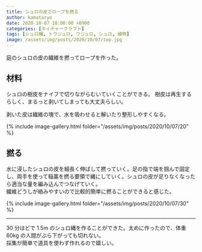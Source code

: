 ```yaml
---
title: シュロの皮でロープを撚る
author: kamataryo
date: 2020-10-07 10:00:00 +0900
categories: [ネイチャークラフト]
tags: [シュロ縄, トウジュロ, ワジュロ, シュロ, 植物]
image: /assets/img/posts/2020/10/07/top.jpg
---
```


庭のシュロの皮の繊維を撚ってロープを作った。

## 材料

シュロの樹皮をナイフで切りながらむいていくことができる。
樹皮は再生するらしく、まるっと剥いてしまっても大丈夫らしい。

剥いた皮は繊維の塊で、水を吸わせると解いたり整形しやすくなる。

{% include image-gallery.html folder="/assets/img/posts/2020/10/07/20" %}

## 撚る

水に浸したシュロの皮を細長く伸ばして撚っていく。足の指で端を掴んで固定し、両手を使って稲藁を撚る要領で縄にしていく。シュロの皮が足りなくなったら適当な量を編み込んでつなげていく。  
繊維どうしが絡みやすいので比較的簡単に撚ることができると感じた。

{% include image-gallery.html folder="/assets/img/posts/2020/10/07/30" %}

---

30 分ほどで 1.5m のシュロ縄を作ることができた。太めに作ったので、体重 60kg の人間がぶら下がっても切れない。  
採集が簡単で道具を使わず作れるので嬉しい。
